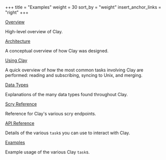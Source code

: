 +++
title = "Examples"
weight = 30
sort_by = "weight"
insert_anchor_links = "right"
+++

[Overview](/system/kernel/clay/clay)

High-level overview of Clay.

[Architecture](/system/kernel/clay/guides/architecture)

A conceptual overview of how Clay was designed.

[Using Clay](/system/kernel/clay/guides/using)

A quick overview of how the most common tasks involving Clay are performed:
reading and subscribing, syncing to Unix, and merging.

[Data Types](/system/kernel/clay/reference/data-types)

Explanations of the many data types found throughout Clay.

[Scry Reference](/system/kernel/clay/reference/scry)

Reference for Clay's various scry endpoints.

[API Reference](/system/kernel/clay/reference/tasks)

Details of the various `task`s you can use to interact with Clay.

[Examples](/system/kernel/arvo/clay/examples)

Example usage of the various Clay `task`s.
